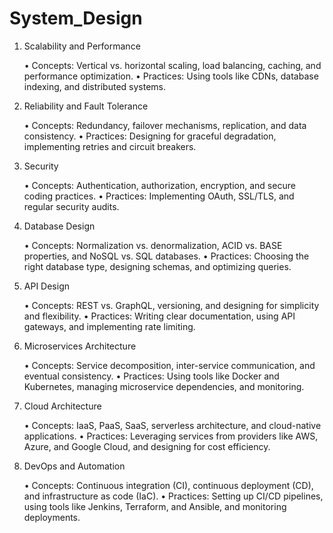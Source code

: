 # System_Design
1. Scalability and Performance

	•	Concepts: Vertical vs. horizontal scaling, load balancing, caching, and performance optimization.
	•	Practices: Using tools like CDNs, database indexing, and distributed systems.

2. Reliability and Fault Tolerance

	•	Concepts: Redundancy, failover mechanisms, replication, and data consistency.
	•	Practices: Designing for graceful degradation, implementing retries and circuit breakers.

3. Security

	•	Concepts: Authentication, authorization, encryption, and secure coding practices.
	•	Practices: Implementing OAuth, SSL/TLS, and regular security audits.

4. Database Design

	•	Concepts: Normalization vs. denormalization, ACID vs. BASE properties, and NoSQL vs. SQL databases.
	•	Practices: Choosing the right database type, designing schemas, and optimizing queries.

5. API Design

	•	Concepts: REST vs. GraphQL, versioning, and designing for simplicity and flexibility.
	•	Practices: Writing clear documentation, using API gateways, and implementing rate limiting.

6. Microservices Architecture

	•	Concepts: Service decomposition, inter-service communication, and eventual consistency.
	•	Practices: Using tools like Docker and Kubernetes, managing microservice dependencies, and monitoring.

7. Cloud Architecture

	•	Concepts: IaaS, PaaS, SaaS, serverless architecture, and cloud-native applications.
	•	Practices: Leveraging services from providers like AWS, Azure, and Google Cloud, and designing for cost efficiency.

8. DevOps and Automation

	•	Concepts: Continuous integration (CI), continuous deployment (CD), and infrastructure as code (IaC).
	•	Practices: Setting up CI/CD pipelines, using tools like Jenkins, Terraform, and Ansible, and monitoring deployments.
